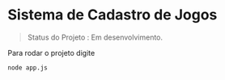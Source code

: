 <h1>Sistema de Cadastro de Jogos</h1>

> Status do Projeto : Em desenvolvimento.

Para rodar o projeto digite 

```
node app.js
```
